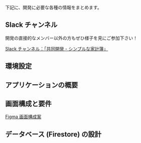 下記に、開発に必要な各種の情報をまとめます。

## Slack チャンネル

開発の直接的なメンバー以外の方もぜひ様子を見にご参加下さい！

[Slack チャンネル：「共同開発 - シンプルな家計簿」](https://kboy.slack.com/archives/C01C4GZR1EW)

## 環境設定

## アプリケーションの概要

## 画面構成と要件

[Figma 画面構成案](https://www.figma.com/file/qCuVytaGUn3zwMOvW0Zl2C/%E3%82%B7%E3%83%B3%E3%83%97%E3%83%AB%E3%81%AA%E3%83%AC%E3%82%B7%E3%83%94?node-id=0%3A1)

## データベース (Firestore) の設計